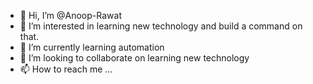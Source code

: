 - 👋 Hi, I’m @Anoop-Rawat
- 👀 I’m interested in learning new technology and build a command on that.
- 🌱 I’m currently learning automation
- 💞️ I’m looking to collaborate on learning new technology
- 📫 How to reach me ...

<!---
Anoop-Rawat/Anoop-Rawat is a ✨ special ✨ repository because its `README.md` (this file) appears on your GitHub profile.
You can click the Preview link to take a look at your changes.
--->
